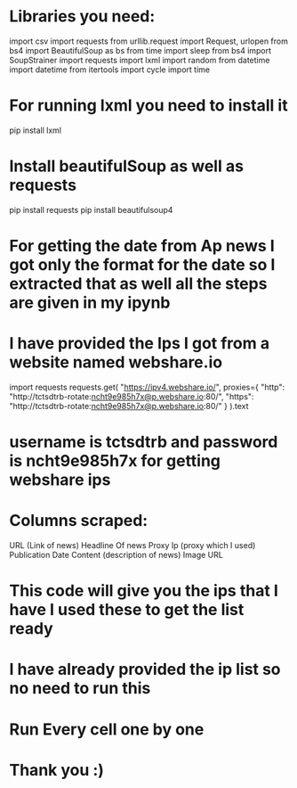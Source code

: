 # Libraries you need:
import csv
import requests
from urllib.request import Request, urlopen
from bs4 import BeautifulSoup as bs
from time import sleep
from bs4 import SoupStrainer
import requests
import lxml
import random
from datetime import datetime
from itertools import cycle
import time

# For running lxml you need to install it
pip install lxml

# Install beautifulSoup as well as requests
pip install requests
pip install beautifulsoup4

# For getting the date from Ap news I got only the format for the date so I extracted that as well all the steps are given in my ipynb

# I have provided the Ips I got from a website named webshare.io 
import requests
requests.get(
    "https://ipv4.webshare.io/",
    proxies={
        "http": "http://tctsdtrb-rotate:ncht9e985h7x@p.webshare.io:80/",
        "https": "http://tctsdtrb-rotate:ncht9e985h7x@p.webshare.io:80/"
    }
).text

# username is tctsdtrb and password is ncht9e985h7x for getting webshare ips

# Columns scraped:
URL (Link of news)
Headline Of news
Proxy Ip (proxy which I used)
Publication Date
Content (description of news)
Image URL

# This code will give you the ips that I have I used these to get the list ready
# I have already provided the ip list so no need to run this 
# Run Every cell one by one 
# Thank you :)
